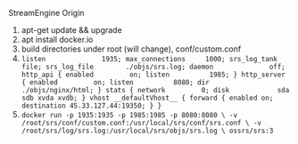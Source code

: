 StreamEngine Origin
1) apt-get update && upgrade
2) apt install docker.io
3) build directories under root (will change), conf/custom.conf 
4) `listen              1935;
max_connections     1000;
srs_log_tank        file;
srs_log_file        ./objs/srs.log;
daemon              off;
http_api {
    enabled         on;
    listen          1985;
}
http_server {
    enabled         on;
    listen          8080;
    dir             ./objs/nginx/html;
}
stats {
    network         0;
    disk            sda sdb xvda xvdb;
}
vhost __defaultVhost__ {
    forward {
           enabled on;
           destination 45.33.127.44:19350;
       }
}
`
5) `docker run -p 1935:1935 -p 1985:1985 -p 8080:8080 \
    -v /root/srs/conf/custom.conf:/usr/local/srs/conf/srs.conf \
    -v /root/srs/log/srs.log:/usr/local/srs/objs/srs.log \
    ossrs/srs:3`

